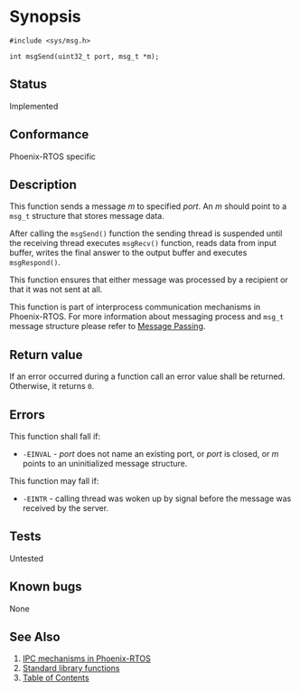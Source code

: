 # Synopsis

`#include <sys/msg.h>`

`int msgSend(uint32_t port, msg_t *m);`

## Status

Implemented

## Conformance

Phoenix-RTOS specific

## Description

This function sends a message _m_ to specified _port_. An _m_ should point to a `msg_t` structure that stores
message data.

After calling the `msgSend()` function the sending thread is suspended until the receiving thread executes `msgRecv()`
function, reads data from input buffer, writes the final answer to the output buffer and executes `msgRespond()`.

This function ensures that either message was processed by a recipient or that it was not sent at all.

This function is part of interprocess communication mechanisms in Phoenix-RTOS. For more information about messaging
process and `msg_t` message structure please refer to [Message Passing](../../../kernel/proc/msg.md).

## Return value

If an error occurred during a function call an error value shall be returned. Otherwise, it returns `0`.

## Errors

This function shall fall if:

* `-EINVAL` - _port_ does not name an existing port, or _port_ is closed, or _m_ points to an uninitialized message
 structure.

This function may fall if:

* `-EINTR` - calling thread was woken up by signal before the message was received by the server.

## Tests

Untested

## Known bugs

None

## See Also

1. [IPC mechanisms in Phoenix-RTOS](../../../architecture.md#interprocess-communication)
2. [Standard library functions](../README.md)
3. [Table of Contents](../../../README.md)

